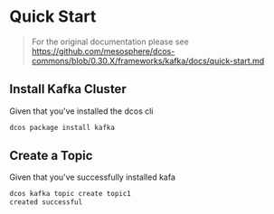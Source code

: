 # <!-- Feature: --> Quick Start

> For the original documentation please see https://github.com/mesosphere/dcos-commons/blob/0.30.X/frameworks/kafka/docs/quick-start.md

## <!-- Scenario: --> Install Kafka Cluster

Given that you've installed the dcos cli 
<!-- When you -> run the following command to install Kafka. 
Otherwise you can use the user interface or follow the instructions on URL to install the  CLI.

<!-- (command) -->
```bash
dcos package install kafka
```

<!--Then Kafka should start -->

## <!-- Scenario: --> Create a Topic

Given that you've successfully installed kafa 
<!-- When you -> use the following command to create a new topic

<!-- (command) -->
```bash
dcos kafka topic create topic1
created successful 
```
 
<!--Then a new kafka topic should have been created -->
